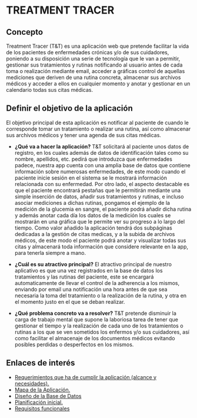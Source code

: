 # TREATMENT TRACER

## Concepto
Treatment Tracer (T&T) es una aplicación web que pretende facilitar la vida de los pacientes de enfermedades crónicas y/o de sus cuidadores, poniendo a su disposición una serie de tecnología que le van a permitir, gestionar sus tratamientos y rutinas notificando al usuario antes de cada toma o realización mediante email, acceder a gráficas control de aquellas mediciones que deriven de una rutina concreta, almacenar sus archivos médicos y acceder a ellos en cualquier momento y anotar y gestionar en un calendario todas sus citas médicas.
## Definir el objetivo de la aplicación
El objetivo principal de esta aplicación es notificar al paciente de cuando le corresponde tomar un tratamiento o realizar una rutina, así como almacenar sus archivos médicos y tener una agenda de sus citas médicas.

- **¿Qué va a hacer la aplicación?**
T&T solicitará al paciente unos datos de registro, en los cuales además de datos de identificación tales como su nombre, apellidos, etc.
pedirá que introduzca que enfermedades padece, nuestra app cuenta con una amplia base de datos que contiene información sobre numerosas enfermedades, de este modo cuando el paciente inicie sesión en el sistema se le mostrará información relacionada con su enfermedad.
Por otro lado, el aspecto destacable es que el paciente encontrará pestañas que le permitirán mediante una simple inserción de datos, añadir sus tratamientos y rutinas, e incluso asociar mediciones a dichas rutinas, pongamos el ejemplo de la medición de la glucemia en sangre, el paciente podrá añadir dicha rutina y además anotar cada día los datos de la medición los cuales se mostrarán en una gráfica que le permite ver su progreso a lo largo del tiempo.
Como valor añadido la aplicación tendrá dos subpáginas dedicadas a la gestión de citas medicas, y a la subida de archivos médicos, de este modo el paciente podrá anotar y visualizar todas sus citas y almacenará toda información que considere relevante en la app, para tenerla siempre a mano.

- **¿Cuál es su atractivo principal?**
El atractivo principal de nuestro aplicativo es que una vez registrados en la base de datos los tratamientos y las rutinas del paciente, este se encargará automaticamente de llevar el control de la adherencia a los mismos, enviando por email una notificación una hora antes de que sea necesaria la toma del tratamiento o la realización de la rutina, y otra en el momento justo en el que se deban realizar.

- **¿Qué problema concreto va a resolver?** 
T&T pretende disminuir la carga de trabajo mental que supone la laboriosa tarea de tener que gestionar el tiempo y la realización de cada uno de los tratamientos o rutinas a los que se ven sometidos los enfermos y/o sus cuidadores, así como facilitar el almacenaje de los documentos médicos evitando posibles perdidas o desperfectos en los mismos.

## Enlaces de interés
-  [Requerimientos que ha de cumplir la aplicación (alcance y necesidades).
](https://github.com/alumeponceg/proyecto/blob/master/README.md)
-  [Mapa de la Aplicación.](https://github.com/alumeponceg/proyecto/blob/master/Docs/WebsiteMap.pdf)
-  [Diseño de la Base de Datos](https://github.com/alumeponceg/proyecto/tree/master/Docs/Arquitectura_del_proyecto)
-  [Planificación inicial.](https://github.com/alumeponceg/proyecto/tree/master/Docs/Planificaci%C3%B3n_inicial)
-  [Requisitos funcionales](https://github.com/alumeponceg/proyecto/blob/master/Docs/FunctionalResourcesAndDevelopmentLevels.pdf)



